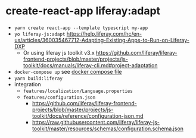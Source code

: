 # create-react-app liferay:adapt

- `yarn create react-app --template typescript my-app`
- `yo liferay-js:adapt` https://help.liferay.com/hc/en-us/articles/360035467712-Adapting-Existing-Apps-to-Run-on-Liferay-DXP
  - Or using liferay js toolkit v3.x https://github.com/liferay/liferay-frontend-projects/blob/master/projects/js-toolkit/docs/manuals/liferay-cli.md#project-adaptation
- `docker-compose up` see [docker compose file](./docker-compose.yaml)
- `yarn build:liferay`
- integration
  - `features/localization/Language.properties`
  - `features/configuration.json`
    - https://github.com/liferay/liferay-frontend-projects/blob/master/projects/js-toolkit/docs/reference/configuration-json.md
    - https://raw.githubusercontent.com/liferay/liferay-js-toolkit/master/resources/schemas/configuration.schema.json